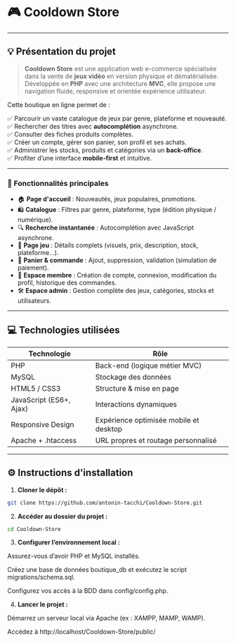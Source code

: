 # 🎮 Cooldown Store

---

## 💡 Présentation du projet

> **Cooldown Store** est une application web e-commerce spécialisée dans la vente de **jeux vidéo** en version physique et dématérialisée.  
> Développée en **PHP** avec une architecture **MVC**, elle propose une navigation fluide, responsive et orientée expérience utilisateur.

Cette boutique en ligne permet de :

✅ Parcourir un vaste catalogue de jeux par genre, plateforme et nouveauté.  
✅ Rechercher des titres avec **autocomplétion** asynchrone.  
✅ Consulter des fiches produits complètes.  
✅ Créer un compte, gérer son panier, son profil et ses achats.  
✅ Administrer les stocks, produits et catégories via un **back-office**.  
✅ Profiter d’une interface **mobile-first** et intuitive.

---

### 🎯 Fonctionnalités principales

- 🏠 **Page d'accueil** : Nouveautés, jeux populaires, promotions.
- 🛍️ **Catalogue** : Filtres par genre, plateforme, type (édition physique / numérique).
- 🔍 **Recherche instantanée** : Autocomplétion avec JavaScript asynchrone.
- 📄 **Page jeu** : Détails complets (visuels, prix, description, stock, plateforme…).
- 🧺 **Panier & commande** : Ajout, suppression, validation (simulation de paiement).
- 👤 **Espace membre** : Création de compte, connexion, modification du profil, historique des commandes.
- 🛠️ **Espace admin** : Gestion complète des jeux, catégories, stocks et utilisateurs.

---

## 💻 Technologies utilisées

| Technologie             | Rôle                                          |
|-------------------------|-----------------------------------------------|
| PHP                     | Back-end (logique métier MVC)                 |
| MySQL                   | Stockage des données                          |
| HTML5 / CSS3            | Structure & mise en page                      |
| JavaScript (ES6+, Ajax) | Interactions dynamiques                       |
| Responsive Design       | Expérience optimisée mobile et desktop        |
| Apache + .htaccess      | URL propres et routage personnalisé           |

---

## ⚙️ Instructions d'installation

1. **Cloner le dépôt :**

```bash
git clone https://github.com/antonin-tacchi/Cooldown-Store.git
```

2. **Accéder au dossier du projet :**

```bash
cd Cooldown-Store
```

3. **Configurer l’environnement local :**

Assurez-vous d’avoir PHP et MySQL installés.

Créez une base de données boutique_db et exécutez le script migrations/schema.sql.

Configurez vos accès à la BDD dans config/config.php.

4. **Lancer le projet :**

Démarrez un serveur local via Apache (ex : XAMPP, MAMP, WAMP).

Accédez à http://localhost/Cooldown-Store/public/
